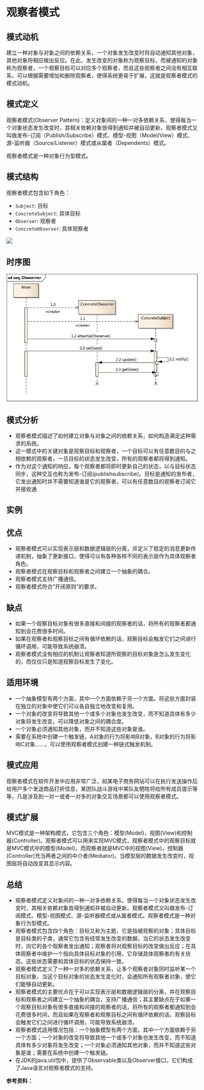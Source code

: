 # 观察者模式

## 模式动机

建立一种对象与对象之间的依赖关系，一个对象发生改变时将自动通知其他对象，其他对象将相应做出反应。在此，发生改变的对象称为观察目标，而被通知的对象称为观察者，一个观察目标可以对应多个观察者，而且这些观察者之间没有相互联系，可以根据需要增加和删除观察者，使得系统更易于扩展，这就是观察者模式的模式动机。

## 模式定义

观察者模式\(Observer Pattern\)：定义对象间的一种一对多依赖关系，使得每当一个对象状态发生改变时，其相关依赖对象皆得到通知并被自动更新。观察者模式又叫做发布-订阅（Publish/Subscribe）模式、模型-视图（Model/View）模式、源-监听器（Source/Listener）模式或从属者（Dependents）模式。

观察者模式是一种对象行为型模式。

## 模式结构

观察者模式包含如下角色：

* `Subject`: 目标
* `ConcreteSubject`: 具体目标
* `Observer`: 观察者
* `ConcreteObserver`: 具体观察者

![](https://design-patterns.readthedocs.io/zh_CN/latest/_images/Obeserver.jpg)

## 时序图

![](../../.gitbook/assets/image%20%2866%29.png)

## 模式分析

* 观察者模式描述了如何建立对象与对象之间的依赖关系，如何构造满足这种需求的系统。
* 这一模式中的关键对象是观察目标和观察者，一个目标可以有任意数目的与之相依赖的观察者，一旦目标的状态发生改变，所有的观察者都将得到通知。
* 作为对这个通知的响应，每个观察者都将即时更新自己的状态，以与目标状态同步，这种交互也称为发布-订阅\(publishsubscribe\)。目标是通知的发布者，它发出通知时并不需要知道谁是它的观察者，可以有任意数目的观察者订阅它并接收通

## 实例

## 优点

* 观察者模式可以实现表示层和数据逻辑层的分离，并定义了稳定的消息更新传递机制，抽象了更新接口，使得可以有各种各样不同的表示层作为具体观察者角色。
* 观察者模式在观察目标和观察者之间建立一个抽象的耦合。
* 观察者模式支持广播通信。
* 观察者模式符合“开闭原则”的要求。

## 缺点

* 如果一个观察目标对象有很多直接和间接的观察者的话，将所有的观察者都通知到会花费很多时间。
* 如果在观察者和观察目标之间有循环依赖的话，观察目标会触发它们之间进行循环调用，可能导致系统崩溃。
* 观察者模式没有相应的机制让观察者知道所观察的目标对象是怎么发生变化的，而仅仅只是知道观察目标发生了变化。

## 适用环境

* 一个抽象模型有两个方面，其中一个方面依赖于另一个方面。将这些方面封装在独立的对象中使它们可以各自独立地改变和复用。
* 一个对象的改变将导致其他一个或多个对象也发生改变，而不知道具体有多少对象将发生改变，可以降低对象之间的耦合度。
* 一个对象必须通知其他对象，而并不知道这些对象是谁。
* 需要在系统中创建一个触发链，A对象的行为将影响B对象，B对象的行为将影响C对象……，可以使用观察者模式创建一种链式触发机制。

## 模式应用

观察者模式在软件开发中应用非常广泛，如某电子商务网站可以在执行发送操作后给用户多个发送商品打折信息，某团队战斗游戏中某队友牺牲将给所有成员提示等等，凡是涉及到一对一或者一对多的对象交互场景都可以使用观察者模式。

## 模式扩展

MVC模式是一种架构模式，它包含三个角色：模型\(Model\)，视图\(View\)和控制器\(Controller\)。观察者模式可以用来实现MVC模式，观察者模式中的观察目标就是MVC模式中的模型\(Model\)，而观察者就是MVC中的视图\(View\)，控制器\(Controller\)充当两者之间的中介者\(Mediator\)。当模型层的数据发生改变时，视图层将自动改变其显示内容。

## 总结

* 观察者模式定义对象间的一种一对多依赖关系，使得每当一个对象状态发生改变时，其相关依赖对象皆得到通知并被自动更新。观察者模式又叫做发布-订阅模式、模型-视图模式、源-监听器模式或从属者模式。观察者模式是一种对象行为型模式。
* 观察者模式包含四个角色：目标又称为主题，它是指被观察的对象；具体目标是目标类的子类，通常它包含有经常发生改变的数据，当它的状态发生改变时，向它的各个观察者发出通知；观察者将对观察目标的改变做出反应；在具体观察者中维护一个指向具体目标对象的引用，它存储具体观察者的有关状态，这些状态需要和具体目标的状态保持一致。
* 观察者模式定义了一种一对多的依赖关系，让多个观察者对象同时监听某一个目标对象，当这个目标对象的状态发生变化时，会通知所有观察者对象，使它们能够自动更新。
* 观察者模式的主要优点在于可以实现表示层和数据逻辑层的分离，并在观察目标和观察者之间建立一个抽象的耦合，支持广播通信；其主要缺点在于如果一个观察目标对象有很多直接和间接的观察者的话，将所有的观察者都通知到会花费很多时间，而且如果在观察者和观察目标之间有循环依赖的话，观察目标会触发它们之间进行循环调用，可能导致系统崩溃。
* 观察者模式适用情况包括：一个抽象模型有两个方面，其中一个方面依赖于另一个方面；一个对象的改变将导致其他一个或多个对象也发生改变，而不知道具体有多少对象将发生改变；一个对象必须通知其他对象，而并不知道这些对象是谁；需要在系统中创建一个触发链。
* 在JDK的java.util包中，提供了Observable类以及Observer接口，它们构成了Java语言对观察者模式的支持。





**参考资料：**

